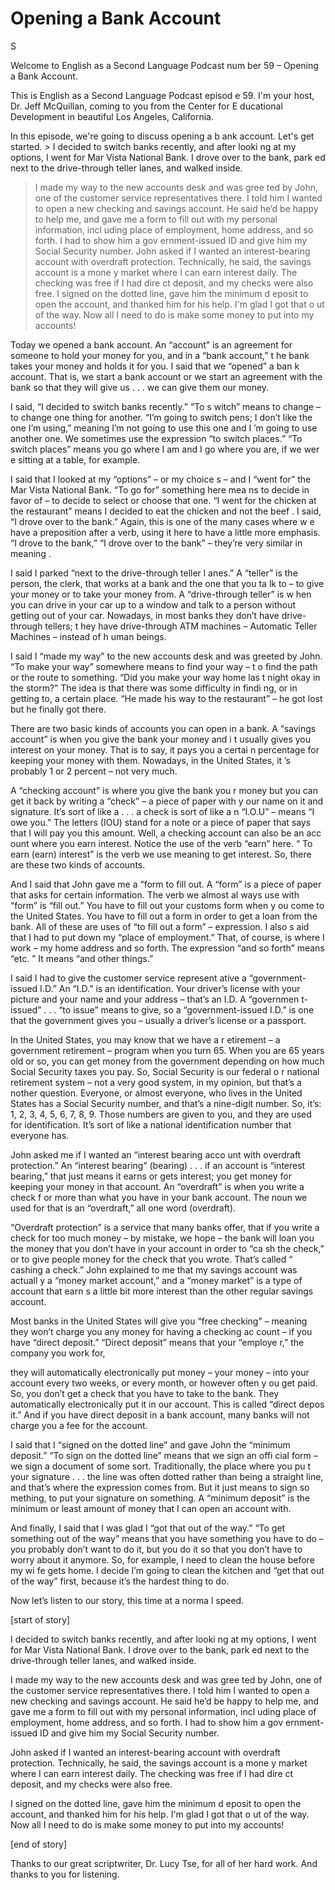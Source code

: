 # Opening a Bank Account

S

Welcome to English as a Second Language Podcast num ber 59 – Opening a Bank Account.

This is English as a Second Language Podcast episod e 59. I'm your host, Dr. Jeff McQuillan, coming to you from the Center for E ducational Development in beautiful Los Angeles, California.

In this episode, we're going to discuss opening a b ank account. Let's get started. > I decided to switch banks recently, and after looki ng at my options, I went for Mar Vista National Bank. I drove over to the bank, park ed next to the drive-through teller lanes, and walked inside.
> I made my way to the new accounts desk and was gree ted by John, one of the customer service representatives there. I told him I wanted to open a new checking and savings account. He said he’d be happy  to help me, and gave me a form to fill out with my personal information, incl uding place of employment, home address, and so forth. I had to show him a gov ernment-issued ID and give him my Social Security number.
> John asked if I wanted an interest-bearing account with overdraft protection. Technically, he said, the savings account is a mone y market where I can earn interest daily. The checking was free if I had dire ct deposit, and my checks were also free.
> I signed on the dotted line, gave him the minimum d eposit to open the account, and thanked him for his help. I'm glad I got that o ut of the way. Now all I need to do is make some money to put into my accounts!

Today we opened a bank account. An “account” is an agreement for someone to hold your money for you, and in a “bank account,” t he bank takes your money and holds it for you. I said that we “opened” a ban k account. That is, we start a bank account or we start an agreement with the bank  so that they will give us . . . we can give them our money.

I said, “I decided to switch banks recently.” “To s witch” means to change – to change one thing for another. “I’m going to switch pens; I don’t like the one I’m using,” meaning I’m not going to use this one and I ’m going to use another one. We sometimes use the expression “to switch places.”  “To switch places” means you go where I am and I go where you are, if we wer e sitting at a table, for example.

I said that I looked at my “options” – or my choice s – and I “went for” the Mar Vista National Bank. “To go for” something here mea ns to decide in favor of – to decide to select or choose that one. “I went for the chicken at the restaurant” means I decided to eat the chicken and not the beef . I said, “I drove over to the bank.” Again, this is one of the many cases where w e have a preposition after a verb, using it here to have a little more emphasis.  “I drove to the bank,” “I drove over to the bank” – they’re very similar in meaning .

I said I parked “next to the drive-through teller l anes.” A “teller” is the person, the clerk, that works at a bank and the one that you ta lk to – to give your money or to take your money from. A “drive-through teller” is w hen you can drive in your car up to a window and talk to a person without getting  out of your car. Nowadays, in most banks they don’t have drive-through tellers; t hey have drive-through ATM machines – Automatic Teller Machines – instead of h uman beings.

I said I “made my way” to the new accounts desk and  was greeted by John. “To make your way” somewhere means to find your way – t o find the path or the route to something. “Did you make your way home las t night okay in the storm?” The idea is that there was some difficulty in findi ng, or in getting to, a certain place. “He made his way to the restaurant” – he got  lost but he finally got there.

There are two basic kinds of accounts you can open in a bank. A “savings account” is when you give the bank your money and i t usually gives you interest on your money. That is to say, it pays you a certai n percentage for keeping your money with them. Nowadays, in the United States, it ’s probably 1 or 2 percent – not very much.

A “checking account” is where you give the bank you r money but you can get it back by writing a “check” – a piece of paper with y our name on it and signature. It’s sort of like a . . . a check is sort of like a n “I.O.U” – means “I owe you.” The letters (IOU) stand for a note or a piece of paper that says that I will pay you this amount. Well, a checking account can also be an acc ount where you earn interest. Notice the use of the verb “earn” here. “ To earn (earn) interest” is the verb we use meaning to get interest. So, there are these two kinds of accounts.

And I said that John gave me a “form to fill out. A  “form” is a piece of paper that asks for certain information. The verb we almost al ways use with “form” is “fill out.” You have to fill out your customs form when y ou come to the United States. You have to fill out a form in order to get a loan from the bank. All of these are uses of “to fill out a form” – expression. I also s aid that I had to put down my “place of employment.” That, of course, is where I work – my home address and so forth. The expression “and so forth” means “etc. ” It means “and other things.”

I said I had to give the customer service represent ative a “government-issued I.D.” An “I.D.” is an identification. Your driver’s  license with your picture and your name and your address – that’s an I.D. A “governmen t-issued” . . . “to issue” means to give, so a “government-issued I.D.” is one  that the government gives you – usually a driver’s license or a passport.

In the United States, you may know that we have a r etirement – a government retirement – program when you turn 65. When you are  65 years old or so, you can get money from the government depending on how much Social Security taxes you pay. So, Social Security is our federal o r national retirement system – not a very good system, in my opinion, but that’s a nother question. Everyone, or almost everyone, who lives in the United States has  a Social Security number, and that’s a nine-digit number. So, it’s: 1, 2, 3, 4, 5, 6, 7, 8, 9. Those numbers are given to you, and they are used for identification.  It’s sort of like a national identification number that everyone has.

John asked me if I wanted an “interest bearing acco unt with overdraft protection.” An “interest bearing” (bearing) . . . if an account  is “interest bearing,” that just means it earns or gets interest; you get money for keeping your money in that account. An “overdraft” is when you write a check f or more than what you have in your bank account. The noun we used for that is an “overdraft,” all one word (overdraft).

“Overdraft protection” is a service that many banks  offer, that if you write a check for too much money – by mistake, we hope – the bank  will loan you the money that you don’t have in your account in order to “ca sh the check,” or to give people money for the check that you wrote. That’s called “ cashing a check.” John explained to me that my savings account was actuall y a “money market account,” and a “money market” is a type of account that earn s a little bit more interest than the other regular savings account.

Most banks in the United States will give you “free  checking” – meaning they won’t charge you any money for having a checking ac count – if you have “direct deposit.” “Direct deposit” means that your “employe r,” the company you work for,

they will automatically electronically put money – your money – into your account every two weeks, or every month, or however often y ou get paid. So, you don’t get a check that you have to take to the bank. They  automatically electronically put it in our account. This is called “direct depos it.” And if you have direct deposit in a bank account, many banks will not charge you a  fee for the account.

I said that I “signed on the dotted line” and gave John the “minimum deposit.” “To sign on the dotted line” means that we sign an offi cial form – we sign a document of some sort. Traditionally, the place where you pu t your signature . . . the line was often dotted rather than being a straight line,  and that’s where the expression comes from. But it just means to sign so mething, to put your signature on something. A “minimum deposit” is the minimum or least amount of money that I can open an account with.

And finally, I said that I was glad I “got that out  of the way.” “To get something out of the way” means that you have something you have to do – you probably don’t want to do it, but you do it so that you don’t have  to worry about it anymore. So, for example, I need to clean the house before my wi fe gets home. I decide I’m going to clean the kitchen and “get that out of the  way” first, because it’s the hardest thing to do.

Now let’s listen to our story, this time at a norma l speed.

[start of story]

I decided to switch banks recently, and after looki ng at my options, I went for Mar Vista National Bank. I drove over to the bank, park ed next to the drive-through teller lanes, and walked inside.

I made my way to the new accounts desk and was gree ted by John, one of the customer service representatives there. I told him I wanted to open a new checking and savings account. He said he’d be happy  to help me, and gave me a form to fill out with my personal information, incl uding place of employment, home address, and so forth. I had to show him a gov ernment-issued ID and give him my Social Security number.

John asked if I wanted an interest-bearing account with overdraft protection. Technically, he said, the savings account is a mone y market where I can earn interest daily. The checking was free if I had dire ct deposit, and my checks were also free.

I signed on the dotted line, gave him the minimum d eposit to open the account, and thanked him for his help. I'm glad I got that o ut of the way. Now all I need to do is make some money to put into my accounts!

[end of story]

Thanks to our great scriptwriter, Dr. Lucy Tse, for  all of her hard work. And thanks to you for listening.





